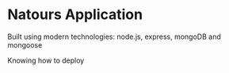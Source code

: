 # Natours Application

Built using modern technologies: node.js, express, mongoDB and mongoose

Knowing how to deploy
